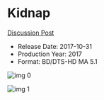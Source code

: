 # Kidnap

[Discussion Post](https://www.avsforum.com/threads/bass-eq-for-filtered-movies.2995212/post-58457324)

* Release Date: 2017-10-31
* Production Year: 2017
* Format: BD/DTS-HD MA 5.1

![img 0](https://i.imgur.com/gcljl80.jpg)

![img 1](https://i.imgur.com/yG1LPsu.png)

